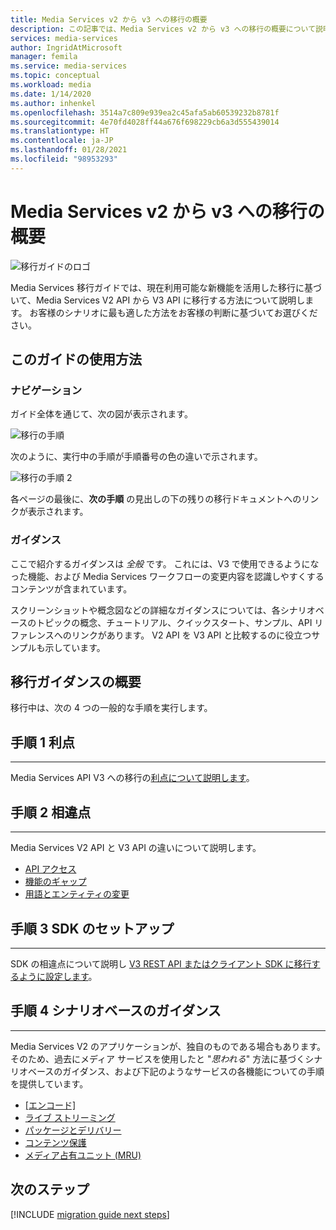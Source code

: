 ```yaml
---
title: Media Services v2 から v3 への移行の概要
description: この記事では、Media Services v2 から v3 への移行の概要について説明します。
services: media-services
author: IngridAtMicrosoft
manager: femila
ms.service: media-services
ms.topic: conceptual
ms.workload: media
ms.date: 1/14/2020
ms.author: inhenkel
ms.openlocfilehash: 3514a7c809e939ea2c45afa5ab60539232b8781f
ms.sourcegitcommit: 4e70fd4028ff44a676f698229cb6a3d555439014
ms.translationtype: HT
ms.contentlocale: ja-JP
ms.lasthandoff: 01/28/2021
ms.locfileid: "98953293"
---
```

# <a name="migrate-from-media-services-v2-to-v3-introduction"></a>Media Services v2 から v3 への移行の概要

![移行ガイドのロゴ](./media/migration-guide/azure-media-services-logo-migration-guide.svg)

Media Services 移行ガイドでは、現在利用可能な新機能を活用した移行に基づいて、Media Services V2 API から V3 API に移行する方法について説明します。 お客様のシナリオに最も適した方法をお客様の判断に基づいてお選びください。

## <a name="how-to-use-this-guide"></a>このガイドの使用方法

### <a name="navigating"></a>ナビゲーション

ガイド全体を通じて、次の図が表示されます。

![移行の手順](./media/migration-guide/steps.svg)<br/>

次のように、実行中の手順が手順番号の色の違いで示されます。

![移行の手順 2](./media/migration-guide/steps-2.svg)<br/>

各ページの最後に、**次の手順** の見出しの下の残りの移行ドキュメントへのリンクが表示されます。

### <a name="guidance"></a>ガイダンス

ここで紹介するガイダンスは *全般* です。 これには、V3 で使用できるようになった機能、および Media Services ワークフローの変更内容を認識しやすくするコンテンツが含まれています。

スクリーンショットや概念図などの詳細なガイダンスについては、各シナリオベースのトピックの概念、チュートリアル、クイックスタート、サンプル、API リファレンスへのリンクがあります。 V2 API を V3 API と比較するのに役立つサンプルも示しています。

## <a name="migration-guidance-overview"></a>移行ガイダンスの概要

移行中は、次の 4 つの一般的な手順を実行します。

## <a name="step-1-benefits"></a>手順 1 利点

<hr color="#5ea0ef" size="10">

Media Services API V3 への移行の[利点について説明します](migrate-v-2-v-3-migration-benefits.md)。

## <a name="step-2-differences"></a>手順 2 相違点

<hr color="#5ea0ef" size="10">

Media Services V2 API と V3 API の違いについて説明します。

- [API アクセス](migrate-v-2-v-3-differences-api-access.md)
- [機能のギャップ](migrate-v-2-v-3-differences-feature-gaps.md)
- [用語とエンティティの変更](migrate-v-2-v-3-differences-terminology.md)

## <a name="step-3-sdk-setup"></a>手順 3 SDK のセットアップ

<hr color="#5ea0ef" size="10">

SDK の相違点について説明し [V3 REST API またはクライアント SDK に移行するように設定します](migrate-v-2-v-3-migration-setup.md)。

## <a name="step-4-scenario-based-guidance"></a>手順 4 シナリオベースのガイダンス

<hr color="#5ea0ef" size="10">

Media Services V2 のアプリケーションが、独自のものである場合もあります。 そのため、過去にメディア サービスを使用したと "*思われる*" 方法に基づくシナリオベースのガイダンス、および下記のようなサービスの各機能についての手順を提供しています。

- [[エンコード]](migrate-v-2-v-3-migration-scenario-based-encoding.md)
- [ライブ ストリーミング](migrate-v-2-v-3-migration-scenario-based-live-streaming.md)
- [パッケージとデリバリー](migrate-v-2-v-3-migration-scenario-based-publishing.md)
- [コンテンツ保護](migrate-v-2-v-3-migration-scenario-based-content-protection.md)
- [メディア占有ユニット (MRU)](migrate-v-2-v-3-migration-scenario-based-media-reserved-units.md)

## <a name="next-steps"></a>次のステップ

[!INCLUDE [migration guide next steps](./includes/migration-guide-next-steps.md)]
